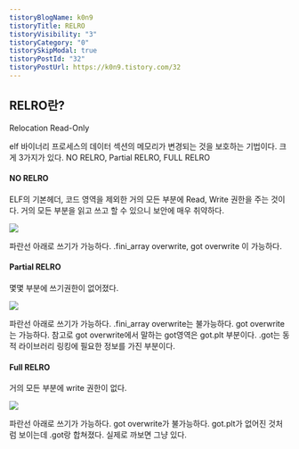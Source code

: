 ```yaml
---
tistoryBlogName: k0n9
tistoryTitle: RELRO
tistoryVisibility: "3"
tistoryCategory: "0"
tistorySkipModal: true
tistoryPostId: "32"
tistoryPostUrl: https://k0n9.tistory.com/32
---
```

## RELRO란?
Relocation Read-Only

elf 바이너리 프로세스의 데이터 섹션의 메모리가 변경되는 것을 보호하는 기법이다.
크게 3가지가 있다.
NO RELRO, Partial RELRO, FULL RELRO

#### NO RELRO
ELF의 기본헤더, 코드 영역을 제외한 거의 모든 부분에 Read, Write 권한을 주는 것이다. 
거의 모든 부분을 읽고 쓰고 할 수 있으니 보안에 매우 취약하다. 

![](https://i.imgur.com/WLsoqyM.png)

파란선 아래로 쓰기가 가능하다. 
.fini_array overwrite, got overwrite 이 가능하다.

#### Partial RELRO
몇몇 부분에 쓰기권한이 없어졌다.

![](https://i.imgur.com/thG2unu.png)

파란선 아래로 쓰기가 가능하다.
.fini_array overwrite는 불가능하다.
got overwrite는 가능하다.
참고로 got overwrite에서 말하는 got영역은 got.plt 부분이다.
.got는 동적 라이브러리 링킹에 필요한 정보를 가진 부분이다.

#### Full RELRO
거의 모든 부분에 write 권한이 없다.

![](https://i.imgur.com/EIdrsuj.png)

파란선 아래로 쓰기가 가능하다.
got overwrite가 불가능하다.
got.plt가 없어진 것처럼 보이는데 .got랑 합쳐졌다. 실제로 까보면 그냥 있다.


